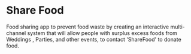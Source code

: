 # Share Food

Food sharing app to prevent food waste by creating an interactive multi-channel system that will allow people with surplus excess foods from Weddings , Parties, and other events, to contact 'ShareFood' to donate food.
